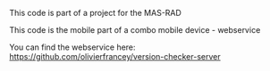 This code is part of a project for the MAS-RAD

This code is the mobile part of a combo mobile device - webservice

You can find the webservice here: https://github.com/olivierfrancey/version-checker-server
